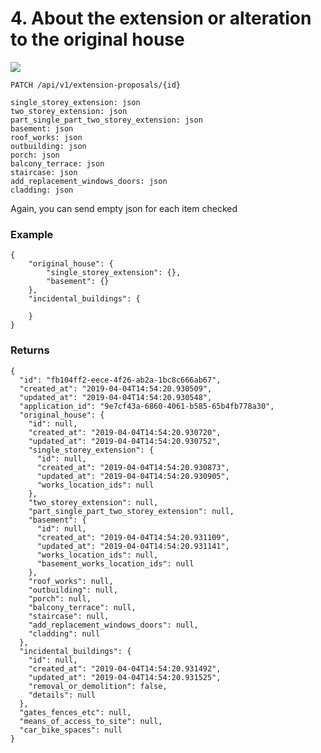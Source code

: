 # 4. About the extension or alteration to the original house

![](/static/screen4.png)

`PATCH /api/v1/extension-proposals/{id}`

    single_storey_extension: json
    two_storey_extension: json
    part_single_part_two_storey_extension: json
    basement: json
    roof_works: json
    outbuilding: json
    porch: json
    balcony_terrace: json
    staircase: json
    add_replacement_windows_doors: json
    cladding: json

Again, you can send empty json for each item checked

### Example

    {
        "original_house": {
            "single_storey_extension": {},
            "basement": {}
        },
        "incidental_buildings": {

        }
    }

### Returns

    {
      "id": "fb104ff2-eece-4f26-ab2a-1bc8c666ab67",
      "created_at": "2019-04-04T14:54:20.930509",
      "updated_at": "2019-04-04T14:54:20.930548",
      "application_id": "9e7cf43a-6860-4061-b585-65b4fb778a30",
      "original_house": {
        "id": null,
        "created_at": "2019-04-04T14:54:20.930720",
        "updated_at": "2019-04-04T14:54:20.930752",
        "single_storey_extension": {
          "id": null,
          "created_at": "2019-04-04T14:54:20.930873",
          "updated_at": "2019-04-04T14:54:20.930905",
          "works_location_ids": null
        },
        "two_storey_extension": null,
        "part_single_part_two_storey_extension": null,
        "basement": {
          "id": null,
          "created_at": "2019-04-04T14:54:20.931109",
          "updated_at": "2019-04-04T14:54:20.931141",
          "works_location_ids": null,
          "basement_works_location_ids": null
        },
        "roof_works": null,
        "outbuilding": null,
        "porch": null,
        "balcony_terrace": null,
        "staircase": null,
        "add_replacement_windows_doors": null,
        "cladding": null
      },
      "incidental_buildings": {
        "id": null,
        "created_at": "2019-04-04T14:54:20.931492",
        "updated_at": "2019-04-04T14:54:20.931525",
        "removal_or_demolition": false,
        "details": null
      },
      "gates_fences_etc": null,
      "means_of_access_to_site": null,
      "car_bike_spaces": null
    }
